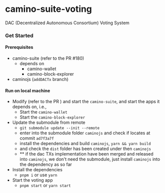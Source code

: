 # camino-suite-voting

DAC (Decentralized Autonomous Consortium) Voting System

### Get Started

#### Prerequisites

- camino-suite (refer to the PR #180)
  - depends on
    - camino-wallet
    - camino-block-explorer
- caminojs (`addDACTx` branch)

#### Run on local machine

- Modify (refer to the PR ) and start the `camino-suite`, and start the apps it depends on, i.e.,
  - Start the `camino-wallet`
  - Start the `camino-block-explorer`
- Update the submodule from remote
  - `git submodule update --init --remote`
  - enter into the submodule folder `caminojs` and check if locates at commit `ad7f3a7f`
  - install the dependencies and build `caminojs`, `yarn && yarn build`
  - and check the `dist` folder has been created under then `caminojs`
  - \*\* if the dac TXs implementation have been merged and released into `caminojs`, we don't need the submodule, just install `caminojs` into the dependency as so far
- Install the dependencies
  - `pnpm i` or use `yarn`
- Start the voting app
  - `pnpm start` or `yarn start`
